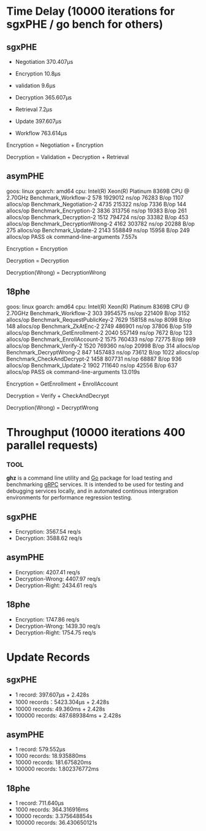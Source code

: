 # Time Delay (10000 iterations for sgxPHE / go bench for others)

## sgxPHE

+ Negotiation 370.407µs 

+ Encryption 10.8µs

+ validation 9.6µs 

+ Decryption 365.607µs 

+ Retrieval 7.2µs 

+ Update 397.607µs 

+ Workflow 763.614µs

Encryption = Negotiation + Encryption

Decryption = Validation + Decryption + Retrieval

## asymPHE

goos: linux
goarch: amd64
cpu: Intel(R) Xeon(R) Platinum 8369B CPU @ 2.70GHz
Benchmark_Workflow-2                 578           1929012 ns/op           76283 B/op       1107 allocs/op
Benchmark_Negotiation-2             4735            215322 ns/op            7336 B/op        144 allocs/op
Benchmark_Encryption-2              3836            313756 ns/op           19383 B/op        261 allocs/op
Benchmark_Decryption-2              1512            794724 ns/op           33382 B/op        453 allocs/op
Benchmark_DecryptionWrong-2         4162            303782 ns/op           20288 B/op        275 allocs/op
Benchmark_Update-2                  2143            558849 ns/op           15958 B/op        249 allocs/op
PASS
ok      command-line-arguments  7.557s

Encryption = Encryption

Decryption = Decryption

Decryption(Wrong) = DecryptionWrong

## 18phe

goos: linux
goarch: amd64
cpu: Intel(R) Xeon(R) Platinum 8369B CPU @ 2.70GHz
Benchmark_Workflow-2                 303           3954575 ns/op          221409 B/op       3152 allocs/op
Benchmark_RequestPublicKey-2        7629            158158 ns/op            8098 B/op        148 allocs/op
Benchmark_ZkAtEnc-2                 2749            486901 ns/op           37806 B/op        519 allocs/op
Benchmark_GetEnrollment-2           2040            557149 ns/op            7672 B/op        123 allocs/op
Benchmark_EnrollAccount-2           1575            760433 ns/op           72775 B/op        989 allocs/op
Benchmark_Verify-2                  1520            769360 ns/op           20998 B/op        314 allocs/op
Benchmark_DecryptWrong-2             847           1457483 ns/op           73612 B/op       1022 allocs/op
Benchmark_CheckAndDecrypt-2         1458            807731 ns/op           68887 B/op        936 allocs/op
Benchmark_Update-2                  1902            711640 ns/op           42556 B/op        637 allocs/op
PASS
ok      command-line-arguments  13.019s

Encryption = GetEnrollment + EnrollAccount

Decryption = Verify + CheckAndDecrypt

Decryption(Wrong) = DecryptWrong

# Throughput (10000 iterations 400 parallel requests)

### TOOL

**ghz** is a command line utility and [Go](http://golang.org/) package for load testing and benchmarking [gRPC](http://grpc.io/) services. It is intended to be used for testing and debugging services locally, and in automated continous intergration environments for performance regression testing.

## sgxPHE

+ Encryption: 3567.54 req/s
+ Decryption: 3588.62 req/s

## asymPHE

+ Encryption: 4207.41 req/s
+ Decryption-Wrong: 4407.97 req/s
+ Decryption-Right: 2434.61 req/s

## 18phe

+ Encryption: 1747.86 req/s
+ Decryption-Wrong: 1439.30 req/s
+ Decryption-Right: 1754.75 req/s

# Update Records

## sgxPHE

+ 1 record: 397.607µs + 2.428s
+ 1000 records：5423.304µs + 2.428s
+ 10000 records: 49.360ms + 2.428s
+ 100000 records: 487.689384ms + 2.428s

## asymPHE

+ 1 record: 579.552µs
+ 1000 records: 18.935880ms
+ 10000 records:  181.675820ms
+ 100000 records: 1.802376772ms

## 18phe

+ 1 record: 711.640µs
+ 1000 records: 364.316916ms
+ 10000 records: 3.375648854s
+ 100000 records:  36.430650121s





